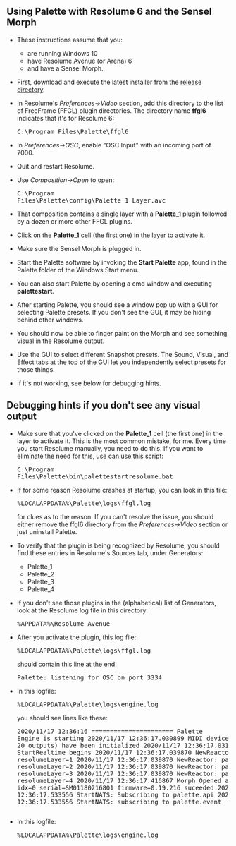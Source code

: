 ## Using Palette with Resolume 6 and the Sensel Morph

- These instructions assume that you:
  - are running Windows 10
  - have Resolume Avenue (or Arena) 6
  - and have a Sensel Morph.

- First, download and execute the latest installer from the
<a href=https://github.com/vizicist/palette/tree/main/release>release directory</a>.

- In Resolume's <i>Preferences->Video</i> section, add this directory to the list of FreeFrame (FFGL) plugin directories.  The directory name <b>ffgl6</b> indicates that it's for Resolume 6: <pre>C:\Program Files\Palette\ffgl6</pre>

- In <i>Preferences->OSC</i>, enable "OSC Input" with an incoming port of 7000.

- Quit and restart Resolume.

- Use <i>Composition->Open</i> to open: <pre>C:\Program Files\Palette\config\Palette_1_Layer.avc</pre>

- That composition contains a single layer with a <b>Palette_1</b> plugin followed by a dozen or more other FFGL plugins.

- Click on the <b>Palette_1</b> cell (the first one) in the layer to activate it.

- Make sure the Sensel Morph is plugged in.

- Start the Palette software by invoking the
<b>Start Palette</b> app, found in the Palette folder of the Windows Start menu.

- You can also start Palette by opening a cmd window and executing <b>palettestart</b>.

- After starting Palette, you should see a window
pop up with a GUI for selecting Palette presets.
If you don't see the GUI, it may be hiding behind other windows.

- You should now be able to finger paint on the Morph and see something visual in the Resolume output.

- Use the GUI to select different Snapshot presets.  The Sound, Visual, and Effect tabs at the top of the GUI let you independently select presets for those things.

- If it's not working, see below for debugging hints.

## Debugging hints if you don't see any visual output

- Make sure that you've clicked on the <b>Palette_1</b> cell (the first one) in the layer to activate it.  This is the most common mistake, for me.
Every time you start Resolume manually, you need to do this.  If you want to eliminate the need for this, use can use this script: <pre>C:\Program Files\Palette\bin\palettestartresolume.bat</pre>

- If for some reason Resolume crashes at startup,
you can look in this file: <pre>%LOCALAPPDATA%\Palette\logs\ffgl.log</pre>
for clues as to the reason.  If you can't resolve the issue,
you should either remove the ffgl6 directory from the <i>Preferences->Video</i> section or just uninstall Palette.

- To verify that the plugin is being recognized by Resolume,
you should find these entries in Resolume's Sources tab, under Generators:

  - Palette_1
  - Palette_2
  - Palette_3
  - Palette_4

- If you don't see those plugins in the (alphabetical) list of Generators, look at the Resolume log file in this directory: <pre>%APPDATA%\Resolume Avenue</pre>

- After you activate the plugin, this log file: <pre>%LOCALAPPDATA%\Palette\logs\ffgl.log</pre>
should contain this line at the end: <pre>Palette: listening for OSC on port 3334</pre>

- In this logfile: <pre>%LOCALAPPDATA%\Palette\logs\engine.log</pre>
you should see lines like these: <pre>2020/11/17 12:36:16 ====================== Palette Engine is starting
2020/11/17 12:36:17.030899 MIDI devices (18 inputs, 20 outputs) have been initialized
2020/11/17 12:36:17.031868 StartRealtime begins
2020/11/17 12:36:17.039870 NewReactor: pad=A resolumeLayer=1
2020/11/17 12:36:17.039870 NewReactor: pad=B resolumeLayer=2
2020/11/17 12:36:17.039870 NewReactor: pad=C resolumeLayer=3
2020/11/17 12:36:17.039870 NewReactor: pad=D resolumeLayer=4
2020/11/17 12:36:17.416867 Morph Opened and Started: idx=0 serial=SM01180216801 firmware=0.19.216 suceeded
2020/11/17 12:36:17.533556 StartNATS: Subscribing to palette.api
2020/11/17 12:36:17.533556 StartNATS: subscribing to palette.event
</pre>

- In this logfile: <pre>%LOCALAPPDATA%\Palette\logs\engine.log</pre>